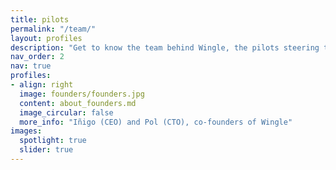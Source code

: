 ```yaml
---
title: pilots
permalink: "/team/"
layout: profiles
description: "Get to know the team behind Wingle, the pilots steering the future of social travel. ✈️"
nav_order: 2
nav: true
profiles:
- align: right
  image: founders/founders.jpg
  content: about_founders.md
  image_circular: false
  more_info: "Iñigo (CEO) and Pol (CTO), co-founders of Wingle"
images:
  spotlight: true
  slider: true
---
```


